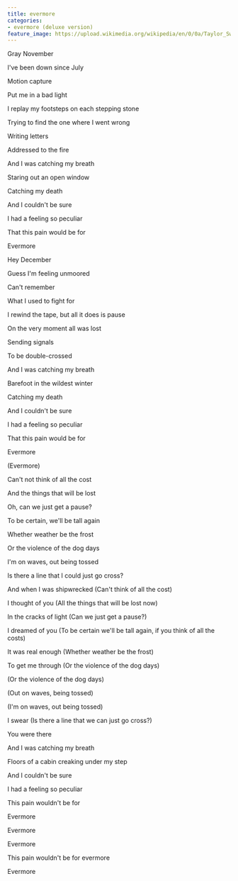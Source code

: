 ```yaml
---
title: ​evermore
categories:
- evermore (deluxe version)
feature_image: https://upload.wikimedia.org/wikipedia/en/0/0a/Taylor_Swift_-_Evermore.png
--- 
```

Gray November

I've been down since July

Motion capture

Put me in a bad light

I replay my footsteps on each stepping stone

Trying to find the one where I went wrong

Writing letters

Addressed to the fire

And I was catching my breath

Staring out an open window

Catching my death

And I couldn't be sure

I had a feeling so peculiar

That this pain would be for

Evermore

Hey December

Guess I'm feeling unmoored

Can't remember

What I used to fight for

I rewind thе tape, but all it does is pause

On thе very moment all was lost

Sending signals

To be double-crossed

And I was catching my breath

Barefoot in the wildest winter

Catching my death

And I couldn't be sure

I had a feeling so peculiar

That this pain would be for

Evermore

(Evermore)

Can't not think of all the cost

And the things that will be lost

Oh, can we just get a pause?

To be certain, we'll be tall again

Whether weather be the frost

Or the violence of the dog days

I'm on waves, out being tossed

Is there a line that I could just go cross?

And when I was shipwrecked (Can't think of all the cost)

I thought of you (All the things that will be lost now)

In the cracks of light (Can we just get a pause?)

I dreamed of you (To be certain we'll be tall again, if you think of all the costs)

It was real enough (Whether weather be the frost)

To get me through (Or the violence of the dog days)

(Or the violence of the dog days)

(Out on waves, being tossed)

(I'm on waves, out being tossed)

I swear (Is there a line that we can just go cross?)

You were there

And I was catching my breath

Floors of a cabin creaking under my step

And I couldn't be sure

I had a feeling so peculiar

This pain wouldn't be for

Evermore

Evermore

Evermore

This pain wouldn't be for evermore

Evermore